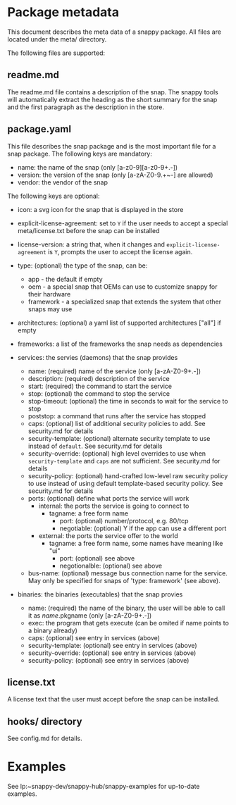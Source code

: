 # Package metadata

This document describes the meta data of a snappy package. All files
are located under the meta/ directory. 

The following files are supported:

## readme.md

The readme.md file contains a description of the snap. The snappy
tools will automatically extract the heading as the short summary for
the snap and the first paragraph as the description in the store.

## package.yaml

This file describes the snap package and is the most important file
for a snap package. The following keys are mandatory:

 * name: the name of the snap (only [a-z0-9][a-z0-9+.-])
 * version: the version of the snap (only [a-zA-Z0-9.+~-] are allowed)
 * vendor: the vendor of the snap

The following keys are optional:

 * icon: a svg icon for the snap that is displayed in the store
 * explicit-license-agreement: set to `Y` if the user needs to accept a
   special meta/license.txt before the snap can be installed
 * license-version: a string that, when it changes and
   `explicit-license-agreement` is `Y`, prompts the user to accept the
   license again.
 * type: (optional) the type of the snap, can be:
   * app - the default if empty
   * oem - a special snap that OEMs can use to customize snappy for
           their hardware
   * framework - a specialized snap that extends the system that other
                 snaps may use

 * architectures: (optional) a yaml list of supported architectures
                  ["all"] if empty
 * frameworks: a list of the frameworks the snap needs as dependencies

 * services: the servies (daemons) that the snap provides
   * name: (required) name of the service (only [a-zA-Z0-9+.-])
   * description: (required) description of the service
   * start: (required) the command to start the service
   * stop: (optional) the command to stop the service
   * stop-timeout: (optional) the time in seconds to wait for the
                   service to stop
   * poststop: a command that runs after the service has stopped
   * caps: (optional) list of additional security policies to add.
           See security.md for details
   * security-template: (optional) alternate security template to use
                        instead of `default`. See security.md for details 
   * security-override: (optional) high level overrides to use when
                        `security-template` and `caps` are not
                        sufficient.  See security.md for details
   * security-policy: (optional) hand-crafted low-level raw security
                      policy to use instead of using default
                      template-based  security policy. See
                      security.md for details
   * ports: (optional) define what ports the service will work
     * internal: the ports the service is going to connect to
       * tagname: a free form name
         * port: (optional) number/protocol, e.g. 80/tcp
         * negotiable: (optional) Y if the app can use a different port
     * external: the ports the service offer to the world
       * tagname: a free form name, some names have meaning like "ui"
         * port: (optional) see above
         * negotionalble: (optional) see above
   * bus-name: (optional) message bus connection name for the service.
     May only be specified for snaps of 'type: framework' (see above).

 * binaries: the binaries (executables) that the snap provies
   * name: (required) the name of the binary, the user will be able to
           call it as $name.$pkgname (only [a-zA-Z0-9+.-])
   * exec: the program that gets execute (can be omited if name points
           to a binary already)
   * caps: (optional) see entry in services (above)
   * security-template: (optional) see entry in services (above)
   * security-override: (optional) see entry in services (above)
   * security-policy: (optional) see entry in services (above)   
 
## license.txt

A license text that the user must accept before the snap can be
installed.

## hooks/ directory

See config.md for details.

# Examples

See lp:~snappy-dev/snappy-hub/snappy-examples for up-to-date examples.
